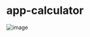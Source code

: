 # app-calculator

![image](https://github.com/user-attachments/assets/842716bf-6107-4dea-8e0c-707caa44b906)
